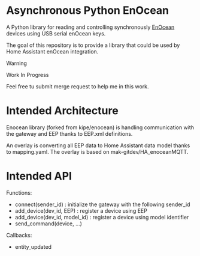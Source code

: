 # Asynchronous Python EnOcean #

A Python library for reading and controlling synchronously [EnOcean](http://www.enocean.com/) devices using USB serial enOcean keys.

The goal of this repository is to provide a library that could be used by Home Assistant enOcean integration.

> [!WARNING]
> Work In Progress

Feel free tu submit merge request to help me in this work.

# Intended Architecture #

Enocean library (forked from kipe/enocean) is handling communication with the gateway and EEP thanks to EEP.xml definitions.

An overlay is converting all EEP data to Home Assistant data model thanks to mapping.yaml. The overlay is based on mak-gitdev/HA_enoceanMQTT.

# Intended API #

Functions:
* connect(sender_id) : initialize the gateway with the following sender_id
* add_device(dev_id, EEP) : register a device using EEP
* add_device(dev_id, model_id) : register a device using model identifier
* send_command(device, ...)

Callbacks:
* entity_updated

